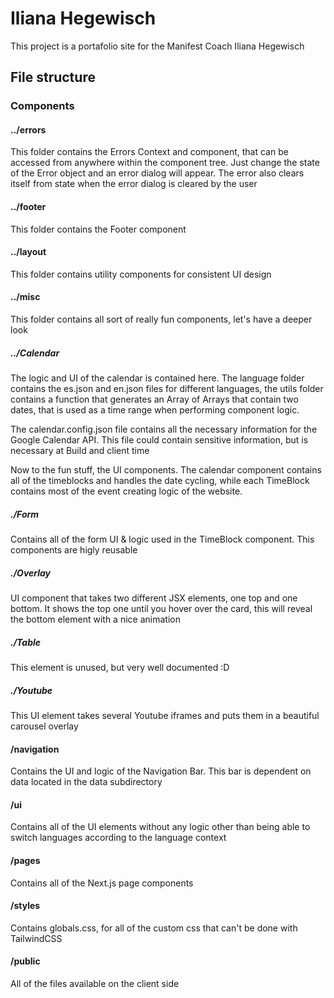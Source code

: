 # Iliana Hegewisch

This project is a portafolio site for the Manifest Coach Iliana Hegewisch

## File structure

### Components

#### ../errors

This folder contains the Errors Context and component, that can be accessed from anywhere within the component tree. Just change the state of the Error object and an error dialog will appear. The error also clears itself from state when the error dialog is cleared by the user

#### ../footer

This folder contains the Footer component

#### ../layout

This folder contains utility components for consistent UI design

#### ../misc

This folder contains all sort of really fun components, let's have a deeper look

##### ../Calendar

The logic and UI of the calendar is contained here. The language folder contains the es.json and en.json files for different languages, the utils folder contains a function that generates an Array of Arrays that contain two dates, that is used as a time range when performing component logic.

The calendar.config.json file contains all the necessary information for the Google Calendar API. This file could contain sensitive information, but is necessary at Build and client time

Now to the fun stuff, the UI components. The calendar component contains all of the timeblocks and handles the date cycling, while each TimeBlock contains most of the event creating logic of the website.

##### ./Form

Contains all of the form UI & logic used in the TimeBlock component. This components are higly reusable

##### ./Overlay

UI component that takes two different JSX elements, one top and one bottom. It shows the top one until you hover over the card, this will reveal the bottom element with a nice animation

##### ./Table

This element is unused, but very well documented :D

##### ./Youtube

This UI element takes several Youtube iframes and puts them in a beautiful carousel overlay

#### /navigation

Contains the UI and logic of the Navigation Bar. This bar is dependent on data located in the data subdirectory

#### /ui

Contains all of the UI elements without any logic other than being able to switch languages according to the language context

#### /pages

Contains all of the Next.js page components

#### /styles

Contains globals.css, for all of the custom css that can't be done with TailwindCSS

#### /public

All of the files available on the client side
